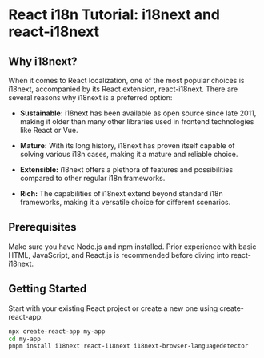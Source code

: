 # React i18n Tutorial: i18next and react-i18next

## Why i18next?

When it comes to React localization, one of the most popular choices is i18next, accompanied by its React extension, react-i18next. There are several reasons why i18next is a preferred option:

- **Sustainable:** i18next has been available as open source since late 2011, making it older than many other libraries used in frontend technologies like React or Vue.

- **Mature:** With its long history, i18next has proven itself capable of solving various i18n cases, making it a mature and reliable choice.

- **Extensible:** i18next offers a plethora of features and possibilities compared to other regular i18n frameworks.

- **Rich:** The capabilities of i18next extend beyond standard i18n frameworks, making it a versatile choice for different scenarios.

## Prerequisites

Make sure you have Node.js and npm installed. Prior experience with basic HTML, JavaScript, and React.js is recommended before diving into react-i18next.

## Getting Started

Start with your existing React project or create a new one using create-react-app:

```bash
npx create-react-app my-app
cd my-app
pnpm install i18next react-i18next i18next-browser-languagedetector

